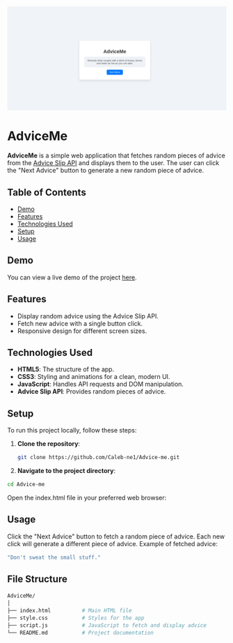 ![](AdviceMe.png)

# AdviceMe

**AdviceMe** is a simple web application that fetches random pieces of advice from the [Advice Slip API](https://api.adviceslip.com) and displays them to the user. The user can click the "Next Advice" button to generate a new random piece of advice.

## Table of Contents

- [Demo](#demo)
- [Features](#features)
- [Technologies Used](#technologies-used)
- [Setup](#setup)
- [Usage](#usage)

## Demo

You can view a live demo of the project [here]().

## Features

- Display random advice using the Advice Slip API.
- Fetch new advice with a single button click.
- Responsive design for different screen sizes.

## Technologies Used

- **HTML5**: The structure of the app.
- **CSS3**: Styling and animations for a clean, modern UI.
- **JavaScript**: Handles API requests and DOM manipulation.
- **Advice Slip API**: Provides random pieces of advice.

## Setup

To run this project locally, follow these steps:

1. **Clone the repository**:

   ```bash
   git clone https://github.com/Caleb-ne1/Advice-me.git
   ```

2. **Navigate to the project directory**:

```bash
cd Advice-me
```
Open the index.html file in your preferred web browser:


## Usage
Click the "Next Advice" button to fetch a random piece of advice.
Each new click will generate a different piece of advice.
Example of fetched advice:
```bash
"Don't sweat the small stuff."
```

## File Structure
```bash
AdviceMe/
│
├── index.html          # Main HTML file
├── style.css           # Styles for the app
├── script.js           # JavaScript to fetch and display advice
└── README.md           # Project documentation
```
